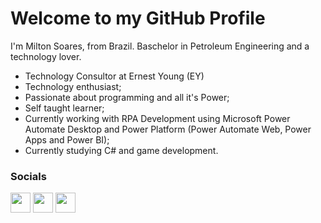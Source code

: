 Welcome to my GitHub Profile
==============================

I'm Milton Soares, from Brazil. Baschelor in Petroleum Engineering and a technology lover. 
  
- Technology Consultor at Ernest Young (EY)
- Technology enthusiast;
- Passionate about programming and all it's Power;
- Self taught learner;
- Currently working with RPA Development using Microsoft Power Automate Desktop and Power Platform (Power Automate Web, Power Apps and Power BI);
- Currently studying C# and game development.

### Socials

<p align="left"> <a href="https://www.linkedin.com/in/soaresmilton/" target="_blank" rel="noreferrer"><img src="https://raw.githubusercontent.com/danielcranney/readme-generator/main/public/icons/socials/linkedin.svg" width="32" height="32" /></a> <a href="https://www.twitter.com/soares_miltinho" target="_blank" rel="noreferrer"><img src="https://raw.githubusercontent.com/danielcranney/readme-generator/main/public/icons/socials/twitter.svg" width="32" height="32" /></a> <a href="https://www.youtube.com/c/MiltinhoSoares" target="_blank" rel="noreferrer"><img src="https://raw.githubusercontent.com/danielcranney/readme-generator/main/public/icons/socials/youtube.svg" width="32" height="32" /></a></p>

